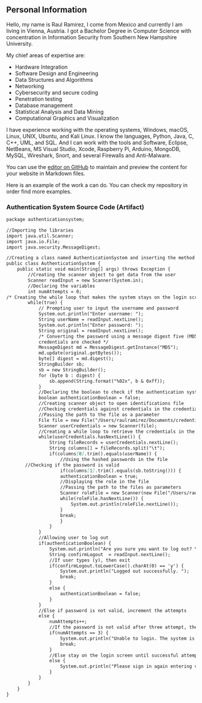 ## Personal Information

Hello, my name is Raul Ramirez, I come from Mexico and currently I am living in Vienna, Austria. I got a Bachelor Degree in Computer Science with concentration in Information Security from Southern New Hampshire University. 

My chief areas of expertise are:

- Hardware Integration
- Software Design and Engineering
- Data Structures and Algorithms 
- Networking
- Cybersecurity and secure coding
- Penetration testing 
- Database management
- Statistical Analysis and Data Mining
- Computational Graphics and Visualization

I have experience working with the operating systems, Windows, macOS, Linux, UNIX, Ubuntu, and Kali Linux. I know the languages, Python, Java, C, C++, UML, and SQL. And I can work with the tools and Software, Eclipse, NetBeans, MS Visual Studio, Xcode, Raspberry Pi, Arduino, MongoDB, MySQL, Wireshark, Snort, and several Firewalls and Anti-Malware.

You can use the [editor on GitHub](https://github.com/rrulo-11/rrulo-11.github.io/edit/master/index.md) to maintain and preview the content for your website in Markdown files.

Here is an example of the work a can do. You can check my repository in order find more examples. 

### Authentication System Source Code (Artifact)
 
```markdown
package authenticationsystem;

//Importing the libraries 
import java.util.Scanner;
import java.io.File;
import java.security.MessageDigest;

//Creating a class named AuthenticationSystem and inserting the method main along with the IOException 
public class AuthenticationSystem {
    public static void main(String[] args) throws Exception {
        //Creating the scanner object to get data from the user
        Scanner readInput = new Scanner(System.in);
        //Declaring the variables 
        int numAttempts = 0;
/* Creating the while loop that makes the system stays on the login screen until three unsuccessful attempts are made, a successful attempt is made, or user exits intentionally */
        while(true) {
            // Prompting user to input the username and password
            System.out.println("Enter username: ");
            String userName = readInput.nextLine();
            System.out.println("Enter password: ");  
            String original = readInput.nextLine();
            /* Converting the password using a message digest five (MD5) hash so the 
            credentials are checked */
            MessageDigest md = MessageDigest.getInstance("MD5");
            md.update(original.getBytes());
            byte[] digest = md.digest();
            StringBuilder sb;
            sb = new StringBuilder();
            for (byte b : digest) {
                sb.append(String.format("%02x", b & 0xff));
            }
            //Declaring the boolean to check if the authentication system is true or false
            boolean authenticationBoolean = false;
            //Creating scanner object to open identifications file
            //Checking credentials against credentials in the credentials file
            //Passing the path to the file as a parameter
            File file = new File("/Users/raulramirez/Documents/credentials.txt");
            Scanner userCredentials = new Scanner(file);
            //Creating a while loop to retrieve the credentials in the file
            while(userCredentials.hasNextLine()) {
                String fileRecords = userCredentials.nextLine();
                String columns[] = fileRecords.split("\t");               
                if(columns[0].trim().equals(userName)) {
                    //Using the hashed passwords in the file
       //Checking if the password is valid
                    if(columns[1].trim().equals(sb.toString())) { 
                    authenticationBoolean = true;
                    //Displaying the role in the file
                    //Passing the path to the files as parameters
                    Scanner roleFile = new Scanner(new File("/Users/raulramirez/Documents/"+ columns[3].trim()+ ".txt"));
                    while(roleFile.hasNextLine()) {
                        System.out.println(roleFile.nextLine());
                    }
                    break;
                    }   
                }
            }
            //Allowing user to log out 
            if(authenticationBoolean) {
                System.out.println("Are you sure you want to log out? Yes (y) No (n): ");
                String confirmLogout  = readInput.nextLine();
                //If user types (y), then exit
                if(confirmLogout.toLowerCase().charAt(0) == 'y') {
                    System.out.println("Logged out successfully. ");
                    break;
                }
                else {
                    authenticationBoolean = false;
                }
            }
            //Else if password is not valid, increment the attempts
            else {
                numAttempts++;
                //If the password is not valid after three attempt, then print the following message
                if(numAttempts == 3) {
                    System.out.println("Unable to login. The system is shutting down");
                    break;
                }
                //Else stay on the login screen until successful attempt
                else {
                    System.out.println("Please sign in again entering valid credentials!");     
                }
            }
        }
    }
}

```
